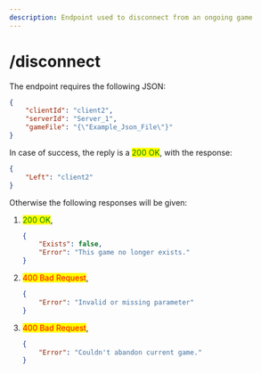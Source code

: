 ```yaml
---
description: Endpoint used to disconnect from an ongoing game
---
```


# /disconnect

The endpoint requires the following JSON:

```json
{
    "clientId": "client2",
    "serverId": "Server_1",
    "gameFile": "{\"Example_Json_File\"}"
}
```

In case of success, the reply is a <mark style="color:green;">200 OK</mark>, with the response:

```json
{
    "Left": "client2"
}
```

Otherwise the following responses will be given:

1.  <mark style="color:green;">200 OK</mark>,

    ```json
    {
        "Exists": false,
        "Error": "This game no longer exists."
    }
    ```
2.  <mark style="color:red;">400 Bad Request</mark>,

    ```json
    {
        "Error": "Invalid or missing parameter"
    }
    ```
3.  <mark style="color:red;">400 Bad Request</mark>,

    ```json
    {
        "Error": "Couldn't abandon current game."
    }
    ```
